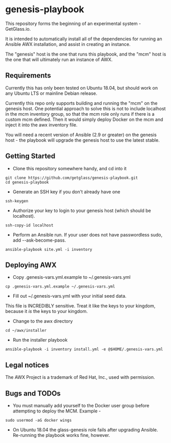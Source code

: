 # genesis-playbook
This repository forms the beginning of an experimental system - GetGlass.io.

It is intended to automatically install all of the dependencies for running an Ansible AWX installation, and assist in creating an instance.

The "genesis" host is the one that runs this playbook, and the "mcm" host is the one that will ultimately run an instance of AWX.

## Requirements
Currently this has only been tested on Ubuntu 18.04, but should work on any Ubuntu LTS or mainline Debian release.

Currently this repo only supports building and running the "mcm" on the genesis host. One potential approach to solve this is not to include localhost in the mcm inventory group, so that the mcm role only runs if there is a custom mcm defined. Then it would simply deploy Docker on the mcm and inject it into the awx inventory file.

You will need a recent version of Ansible (2.9 or greater) on the genesis host - the playbook will upgrade the genesis host to use the latest stable.

## Getting Started
* Clone this repository somewhere handy, and cd into it

```
git clone https://github.com/getglass/genesis-playbook.git
cd genesis-playbook
```

* Generate an SSH key if you don't already have one

`ssh-keygen`

* Authorize your key to login to your genesis host (which should be localhost).

`ssh-copy-id localhost`

* Perform an Ansible run. If your user does not have passwordless sudo, add --ask-become-pass.

`ansible-playbook site.yml -i inventory`

## Deploying AWX
* Copy .genesis-vars.yml.example to ~/.genesis-vars.yml

`cp .genesis-vars.yml.example ~/.genesis-vars.yml`

* Fill out ~/.genesis-vars.yml with your initial seed data.

This file is INCREDIBLY sensitive. Treat it like the keys to your kingdom, because it *is* the keys to your kingdom.

* Change to the awx directory

`cd ~/awx/installer`

* Run the installer playbook

`ansible-playbook -i inventory install.yml -e @$HOME/.genesis-vars.yml`

## Legal notices
The AWX Project is a trademark of Red Hat, Inc., used with permission.

## Bugs and TODOs
* You must manually add yourself to the Docker user group before attempting to deploy the MCM. Example -

`sudo usermod -aG docker wings`

* On Ubuntu 18.04 the glass-genesis role fails after upgrading Ansible. Re-running the playbook works fine, however.
